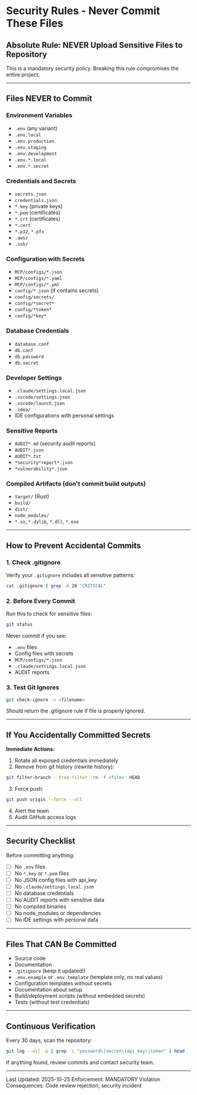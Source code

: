 # Security Rules - Never Commit These Files

## Absolute Rule: NEVER Upload Sensitive Files to Repository

This is a mandatory security policy. Breaking this rule compromises the entire project.

---

## Files NEVER to Commit

### Environment Variables
- `.env` (any variant)
- `.env.local`
- `.env.production`
- `.env.staging`
- `.env.development`
- `.env.*.local`
- `.env.*.secret`

### Credentials and Secrets
- `secrets.json`
- `credentials.json`
- `*.key` (private keys)
- `*.pem` (certificates)
- `*.crt` (certificates)
- `*.cert`
- `*.p12`, `*.pfx`
- `.aws/`
- `.ssh/`

### Configuration with Secrets
- `MCP/configs/*.json`
- `MCP/configs/*.yaml`
- `MCP/configs/*.yml`
- `config/*.json` (if contains secrets)
- `config/secrets/`
- `config/*secret*`
- `config/*token*`
- `config/*key*`

### Database Credentials
- `database.conf`
- `db.conf`
- `db.password`
- `db.secret`

### Developer Settings
- `.claude/settings.local.json`
- `.vscode/settings.json`
- `.vscode/launch.json`
- `.idea/`
- IDE configurations with personal settings

### Sensitive Reports
- `AUDIT*.md` (security audit reports)
- `AUDIT*.json`
- `AUDIT*.txt`
- `*security*report*.json`
- `*vulnerability*.json`

### Compiled Artifacts (don't commit build outputs)
- `target/` (Rust)
- `build/`
- `dist/`
- `node_modules/`
- `*.so`, `*.dylib`, `*.dll`, `*.exe`

---

## How to Prevent Accidental Commits

### 1. Check .gitignore
Verify your `.gitignore` includes all sensitive patterns:
```bash
cat .gitignore | grep -A 20 "CRITICAL"
```

### 2. Before Every Commit
Run this to check for sensitive files:
```bash
git status
```

Never commit if you see:
- `.env` files
- Config files with secrets
- `MCP/configs/*.json`
- `.claude/settings.local.json`
- AUDIT reports

### 3. Test Git Ignores
```bash
git check-ignore -v <filename>
```

Should return the .gitignore rule if file is properly ignored.

---

## If You Accidentally Committed Secrets

**Immediate Actions:**

1. Rotate all exposed credentials immediately
2. Remove from git history (rewrite history):
```bash
git filter-branch --tree-filter 'rm -f <file>' HEAD
```

3. Force push:
```bash
git push origin --force --all
```

4. Alert the team
5. Audit GitHub access logs

---

## Security Checklist

Before committing anything:
- [ ] No `.env` files
- [ ] No `*.key` or `*.pem` files
- [ ] No JSON config files with api_key
- [ ] No `.claude/settings.local.json`
- [ ] No database credentials
- [ ] No AUDIT reports with sensitive data
- [ ] No compiled binaries
- [ ] No node_modules or dependencies
- [ ] No IDE settings with personal data

---

## Files That CAN Be Committed

- Source code
- Documentation
- `.gitignore` (keep it updated!)
- `.env.example` or `.env.template` (template only, no real values)
- Configuration templates without secrets
- Documentation about setup
- Build/deployment scripts (without embedded secrets)
- Tests (without test credentials)

---

## Continuous Verification

Every 30 days, scan the repository:
```bash
git log --all -p | grep -i "password\|secret\|api_key\|token" | head
```

If anything found, review commits and contact security team.

---

Last Updated: 2025-10-25
Enforcement: MANDATORY
Violation Consequences: Code review rejection, security incident
